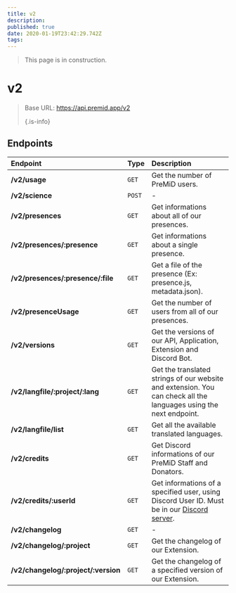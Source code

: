 ```yaml
---
title: v2
description:
published: true
date: 2020-01-19T23:42:29.742Z
tags:
---
```


> This page is in construction.

# v2

> Base URL: https://api.premid.app/v2 
> 
> {.is-info}


## Endpoints

<table>
  <thead>
    <tr>
      <th style="text-align:left">Endpoint</th>
      <th style="text-align:left">Type</th>
      <th style="text-align:left">Description</th>
    </tr>
  </thead>
  <tbody>
    <tr>
      <td style="text-align:left"><b>/v2/usage</b>
      </td>
      <td style="text-align:left"><code>GET</code></td>
      <td style="text-align:left">Get the number of PreMiD users.</td>
    </tr>
    <tr>
      <td style="text-align:left"><b>/v2/science</b>
      </td>
      <td style="text-align:left"><code>POST</code></td>
      <td style="text-align:left">-</td>
    </tr>
    <tr>
      <td style="text-align:left"><b>/v2/presences</b>
      </td>
      <td style="text-align:left"><code>GET</code></td>
      <td style="text-align:left">Get informations about all of our presences.</td>
    </tr>
    <tr>
      <td style="text-align:left"><b>/v2/presences/:presence</b>
      </td>
      <td style="text-align:left"><code>GET</code></td>
      <td style="text-align:left">Get informations about a single presence.</td>
    </tr>
    <tr>
      <td style="text-align:left"><b>/v2/presences/:presence/:file</b>
      </td>
      <td style="text-align:left"><code>GET</code></td>
      <td style="text-align:left">Get a file of the presence (Ex: presence.js, metadata.json).</td>
    </tr>
    <tr>
      <td style="text-align:left"><b>/v2/presenceUsage</b>
      </td>
      <td style="text-align:left"><code>GET</code></td>
      <td style="text-align:left">Get the number of users from all of our presences.</td>
    </tr>
    <tr>
      <td style="text-align:left"><b>/v2/versions</b>
      </td>
      <td style="text-align:left"><code>GET</code></td>
      <td style="text-align:left">Get the versions of our API, Application, Extension and Discord Bot.</td>
    </tr>
    <tr>
      <td style="text-align:left"><b>/v2/langfile/:project/:lang</b>
      </td>
      <td style="text-align:left"><code>GET</code></td>
      <td style="text-align:left">Get the translated strings of our website and extension. You can check all the languages using the next endpoint.</td>
    </tr>
    <tr>
      <td style="text-align:left"><b>/v2/langfile/list</b>
      </td>
      <td style="text-align:left"><code>GET</code></td>
      <td style="text-align:left">Get all the available translated languages.</td>
    </tr>
    <tr>
      <td style="text-align:left"><b>/v2/credits</b>
      </td>
      <td style="text-align:left"><code>GET</code></td>
      <td style="text-align:left">Get Discord informations of our PreMiD Staff and Donators.</td>
    </tr>
    <tr>
      <td style="text-align:left"><b>/v2/credits/:userId</b>
      </td>
      <td style="text-align:left"><code>GET</code></td>
      <td style="text-align:left">Get informations of a specified user, using Discord User ID. Must be in our <a href="https://discord.gg/premid">Discord server</a>.</td>
    </tr>
    <tr>
      <td style="text-align:left"><b>/v2/changelog</b>
      </td>
      <td style="text-align:left"><code>GET</code></td>
      <td style="text-align:left">-</td>
    </tr>
    <tr>
      <td style="text-align:left"><b>/v2/changelog/:project</b>
      </td>
      <td style="text-align:left"><code>GET</code></td>
      <td style="text-align:left">Get the changelog of our Extension.</td>
    </tr>
    <tr>
      <td style="text-align:left"><b>/v2/changelog/:project/:version</b>
      </td>
      <td style="text-align:left"><code>GET</code></td>
      <td style="text-align:left">Get the changelog of a specified version of our Extension.</td>
    </tr>
  </tbody>
</table>

